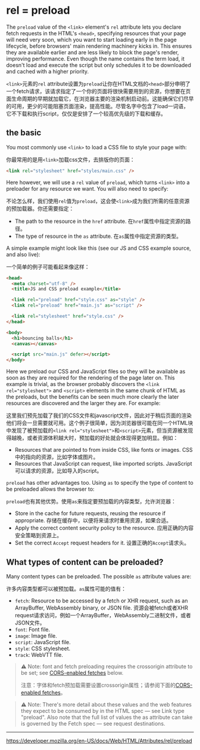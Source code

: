 # rel = preload

The `preload` value of the `<link>` element's `rel` attribute lets you declare fetch requests in the HTML's `<head>`, specifying resources that your page will need very soon, which you want to start loading early in the page lifecycle, before browsers' main rendering machinery kicks in. This ensures they are available earlier and are less likely to block the page's render, improving performance. Even though the name contains the term load, it doesn't load and execute the script but only schedules it to be downloaded and cached with a higher priority.

`<link>`元素的`rel` attribute设置为`preload`让你在HTML文档的`<head>`部分申明了一个fetch请求，该请求指定了一个你的页面将很快需要用到的资源，你想要在页面生命周期的早期就加载它，在浏览器主要的渲染机制启动前。这能确保它们尽早的可用，更少的可能阻塞页面渲染，提高性能。尽管名字中包含了load一词语，它不下载和执行script，仅仅是安排了一个较高优先级的下载和缓存。

## the basic

You most commonly use `<link>` to load a CSS file to style your page with:

你最常用的是用`<link>`加载css文件，去排版你的页面：

```HTML
<link rel="stylesheet" href="styles/main.css" />
```

Here however, we will use a `rel` value of `preload`, which turns `<link>` into a preloader for any resource we want. You will also need to specify:

不论怎么样，我们使用`rel`值为`preload`，这会使`<link>`成为我们所需的任意资源的预加载器。你还需要指定：

- The path to the resource in the `href` attribute.
  在`href`属性中指定资源的路径。
- The type of resource in the `as` attribute.
  在`as`属性中指定资源的类型。

A simple example might look like this (see our JS and CSS example source, and also live):

一个简单的例子可能看起来像这样：

```HTML
<head>
  <meta charset="utf-8" />
  <title>JS and CSS preload example</title>

  <link rel="preload" href="style.css" as="style" />
  <link rel="preload" href="main.js" as="script" />

  <link rel="stylesheet" href="style.css" />
</head>

<body>
  <h1>bouncing balls</h1>
  <canvas></canvas>

  <script src="main.js" defer></script>
</body>
```

Here we preload our CSS and JavaScript files so they will be available as soon as they are required for the rendering of the page later on. This example is trivial, as the browser probably discovers the `<link rel="stylesheet">` and `<script>` elements in the same chunk of HTML as the preloads, but the benefits can be seen much more clearly the later resources are discovered and the larger they are. For example:

这里我们预先加载了我们的CSS文件和javascript文件，因此对于稍后页面的渲染他们将会一旦需要就可用。这个例子很简单，因为浏览器很可能在同一个HTML块中发现了被预加载的`<link rel="stylesheet">`和`<script>`元素，但当资源被发现得越晚，或者资源体积越大时，预加载的好处就会体现得更加明显。例如：

- Resources that are pointed to from inside CSS, like fonts or images.
  CSS中的指向的资源，比如字体或图片。
- Resources that JavaScript can request, like imported scripts.
  JavaScript可以请求的资源，比如导入的script。

`preload` has other advantages too. Using `as` to specify the type of content to be preloaded allows the browser to:

`preload`也有其他优势。使用`as`来指定要预加载的内容类型，允许浏览器：

- Store in the cache for future requests, reusing the resource if appropriate.
  存储在缓存中，以便将来请求时重用资源，如果合适。
- Apply the correct content security policy to the resource.
  应用正确的内容安全策略到资源上。
- Set the correct `Accept` request headers for it.
  设置正确的`Accept`请求头。

## What types of content can be preloaded?

Many content types can be preloaded. The possible `as` attribute values are:

许多内容类型都可以被预加载。`as`属性可能的值有：

- `fetch`: Resource to be accessed by a fetch or XHR request, such as an ArrayBuffer, WebAssembly binary, or JSON file.
  资源会被fetch或者XHR request请求访问，例如一个ArrayBuffer，WebAssembly二进制文件，或者JSON文件。
- `font`: Font file.
- `image`: Image file.
- `script`: JavaScript file.
- `style`: CSS stylesheet.
- `track`: WebVTT file.

> :warning: Note: font and fetch preloading requires the crossorigin attribute to be set; see [CORS-enabled fetches](https://developer.mozilla.org/en-US/docs/Web/HTML/Attributes/rel/preload#cors-enabled_fetches) below.
>
> 注意：字体和fetch预加载需要设置crossorigin属性；请参阅下面的[CORS-enabled fetches](https://developer.mozilla.org/en-US/docs/Web/HTML/Attributes/rel/preload#cors-enabled_fetches)。


>:warning: Note: There's more detail about these values and the web features they expect to be consumed by in the HTML spec — see Link type "preload". Also note that the full list of values the as attribute can take is governed by the Fetch spec — see request destinations.
---

<https://developer.mozilla.org/en-US/docs/Web/HTML/Attributes/rel/preload>
